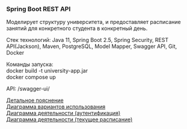 ### Spring Boot REST API
Моделирует структуру университета, и предоставляет расписание занятий для конкретного студента в конкретный день.  
  
Стек технологий: Java 11, Spring Boot 2.5, Spring Security, REST API(Jackson), Maven, PostgreSQL, Model Mapper, Swagger API, Git, Docker

Команды запуска:  
docker build -t university-app.jar  
docker compose up

API: /swagger-ui/

<a href="doc/cv.md">Детальное пояснение</a>  
<a href="doc/usecase_general.png">Диаграмма вариантов использования</a>  
<a href="doc/activity_authentication.png">Диаграмма деятельности (аутентификация)</a>  
<a href="doc/activity_profile.png">Диаграмма деятельности (текущее расписание)</a>
